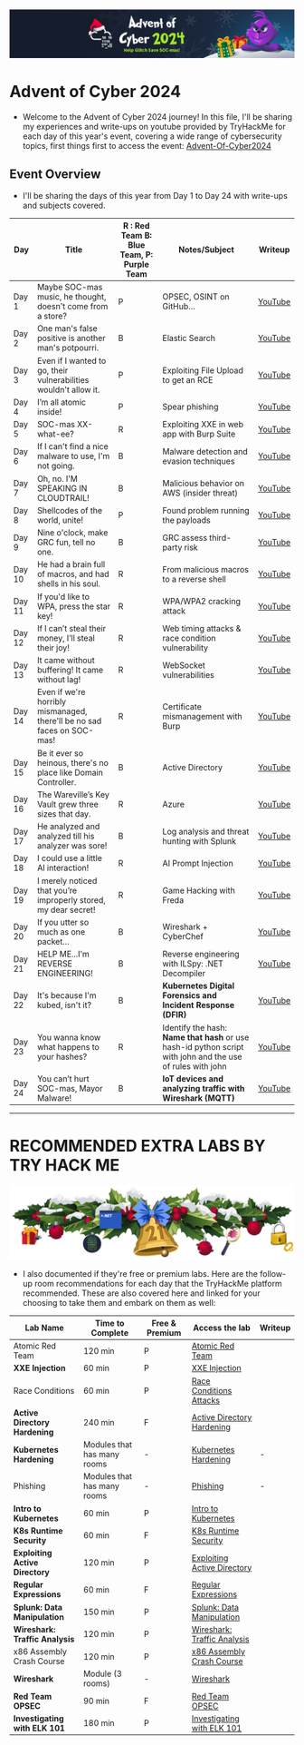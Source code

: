 <div style="center">
<img src="/Assets/AdventOfCode2024.png">
</div>

# Advent of Cyber 2024

- Welcome to the Advent of Cyber 2024 journey! In this file, I'll be sharing my experiences and write-ups on youtube provided by TryHackMe for each day of this year's event, covering a wide range of cybersecurity topics, first things first to access the event: [Advent-Of-Cyber2024](https://tryhackme.com/r/room/adventofcyber2024)

## Event Overview

- I'll be sharing the days of this year from Day 1 to Day 24 with write-ups and subjects covered.

| Day | Title | R : Red Team B: Blue Team, P: Purple Team | Notes/Subject | Writeup |
| --- | --- | --- | --- | --- |
| Day 1 | Maybe SOC-mas music, he thought, doesn't come from a store? | P | OPSEC, OSINT on GitHub… | [YouTube](https://youtu.be/CYYD_fbwHtg?si=wqzlyzBwGTN5_Z9L) |
| Day 2 | One man's false positive is another man's potpourri. | B | Elastic Search | [YouTube](https://youtu.be/-FSt5WmvTEM?si=3A4UBVy8mxqF4_bP) |
| Day 3 | Even if I wanted to go, their vulnerabilities wouldn't allow it. | P | Exploiting File Upload to get an RCE | [YouTube](https://youtu.be/FnbTVkbLbqY?si=scXpYiGVVe1bGcgP) |
| Day 4 | I’m all atomic inside! | P | Spear phishing | [YouTube](https://youtu.be/xIrlwCQu3EE?si=kX6qHtaMS61p70bI) |
| Day 5 | SOC-mas XX-what-ee? | R | Exploiting XXE in web app with Burp Suite | [YouTube](https://youtu.be/w7aAinxT1pE?si=vvPY6QGwCyRKmFXC) |
| Day 6 | If I can't find a nice malware to use, I'm not going. | B | Malware detection and evasion techniques | [YouTube](https://youtu.be/cIiPcTfEqS0?si=XYGC4FJBCBwClqjR) |
| Day 7 | Oh, no. I'M SPEAKING IN CLOUDTRAIL! | B | Malicious behavior on AWS (insider threat) | [YouTube](https://youtu.be/134vRszJTus?si=bbCYsk021g2WPqHO) |
| Day 8 | Shellcodes of the world, unite! | P | Found problem running the payloads | [YouTube](https://youtu.be/ZBZhfu1A3Fw?si=qFRHK53u5tLgooKm) |
| Day 9 | Nine o'clock, make GRC fun, tell no one. | B | GRC assess third-party risk | [YouTube](https://youtu.be/NoMNMJGdwn0?si=kb2wYweybYsh_fue) |
| Day 10 | He had a brain full of macros, and had shells in his soul. | R | From malicious macros to a reverse shell | [YouTube](https://youtu.be/egM0Emlgvkw?si=ENtHS8SCbe7k-xMC) |
| Day 11 | If you'd like to WPA, press the star key! | R | WPA/WPA2 cracking attack | [YouTube](https://youtu.be/svxqeFWqXQc?si=ow4CavW2XOI5sgoe) |
| Day 12 | If I can’t steal their money, I’ll steal their joy! | R | Web timing attacks & race condition vulnerability | [YouTube](https://youtu.be/0FGAm4QrdvM?si=PVQkCudeldtkjyvn) |
| Day 13 | It came without buffering! It came without lag! | R | WebSocket vulnerabilities | [YouTube](https://youtu.be/ozgRXn44FF0?si=9J-bPJy3BzF0uW6U) |
| Day 14 | Even if we're horribly mismanaged, there'll be no sad faces on SOC-mas! | R | Certificate mismanagement with Burp | [YouTube](https://youtu.be/yWoYRhQIRJU?si=8tObCXeIV1R_Rfht) |
| Day 15 | Be it ever so heinous, there's no place like Domain Controller. | B | Active Directory | [YouTube](https://youtu.be/WCcSy_rjr6s?si=-TZwfGTtMX-jbfSO) |
| Day 16 | The Wareville’s Key Vault grew three sizes that day. | R | Azure | [YouTube](https://youtu.be/t1_FG5IUBcs?si=tw-HujdaF4Jc7BN2) |
| Day 17 | He analyzed and analyzed till his analyzer was sore! | B | Log analysis and threat hunting with Splunk | [YouTube](https://youtu.be/JK_wGZdMM8I?si=DrptiPZgijWjrxvm) |
| Day 18 | I could use a little AI interaction! | R | AI Prompt Injection | [YouTube](https://youtu.be/XNP4qBxdZBY?si=Tvcog4AZhpVAxEuL) |
| Day 19 | I merely noticed that you’re improperly stored, my dear secret! | R | Game Hacking with Freda | [YouTube](https://youtu.be/W6QxdRBL6Xk?si=uOSAEEp0XWVEy2-Z) |
| Day 20 | If you utter so much as one packet… | B | Wireshark + CyberChef | [YouTube](https://youtu.be/4S17sVDNCtM?si=ypYv_ptFQu_UUw2U) |
| Day 21 | HELP ME...I'm REVERSE ENGINEERING! | B | Reverse engineering with ILSpy: .NET Decompiler | [YouTube](https://youtu.be/K-oowwtK_8Q?si=tecmOLs9rz0IQ5if) |
| Day 22 | It's because I'm kubed, isn't it? | B | **Kubernetes Digital Forensics and Incident Response (DFIR)** | [YouTube](https://youtu.be/8LP9akZaJzU?si=AL9qW2L-ORdZPoO1) |
| Day 23 | You wanna know what happens to your hashes? | R | Identify the hash: **Name that hash** or use hash-id python script with john and the use of rules with john | [YouTube](https://youtu.be/Nf5txFuGKvM?si=RZUCXV5q4ppQ7aE1) |
| Day 24 | You can’t hurt SOC-mas, Mayor Malware! | B | **IoT devices and analyzing traffic with Wireshark (MQTT)** | [YouTube](https://youtu.be/ct6393M_Iow?si=clgX7Djdq9Dyzg0D) |

---

# RECOMMENDED EXTRA LABS BY TRY HACK ME

<div style="center">
<img src="/Assets/Extra-Banner.png">
</div>

- I also documented if they're free or premium labs. Here are the follow-up room recommendations for each day that the TryHackMe platform recommended. These are also covered here and linked for your choosing to take them and embark on them as well:

| Lab Name | Time to Complete | Free & Premium | Access the lab | Writeup |
| --- | --- | --- | --- | --- |
| Atomic Red Team | 120 min | P | [Atomic Red Team](https://tryhackme.com/r/room/atomicredteam) |  |
| **XXE Injection** | 60 min | P | [XXE Injection](https://tryhackme.com/r/room/xxeinjection) |  |
| Race Conditions | 60 min | P | [Race Conditions Attacks](https://tryhackme.com/r/room/raceconditionsattacks) |  |
| **Active Directory Hardening** | 240 min | F | [Active Directory Hardening](https://tryhackme.com/r/room/activedirectoryhardening) |  |
| **Kubernetes Hardening** | Modules that has many rooms | - | [Kubernetes Hardening](https://tryhackme.com/r/module/kubernetes-hardening) | - |
| Phishing | Modules that has many rooms | - | [Phishing](https://tryhackme.com/r/module/phishing) | - |
| **Intro to Kubernetes** | 60 min | P | [Intro to Kubernetes](https://tryhackme.com/r/room/introtok8s) |  |
| **K8s Runtime Security** | 60 min | F | [K8s Runtime Security](https://tryhackme.com/r/room/k8sruntimesecurity) |  |
| **Exploiting Active Directory** | 120 min | P | [Exploiting Active Directory](https://tryhackme.com/r/room/exploitingad) |  |
| **Regular Expressions** | 60 min | F | [Regular Expressions](https://tryhackme.com/r/room/catregex) |  |
| **Splunk: Data Manipulation** | 150 min | P | [Splunk: Data Manipulation](https://tryhackme.com/r/room/splunkdatamanipulation) |  |
| **Wireshark: Traffic Analysis** | 120 min | P | [Wireshark: Traffic Analysis](https://tryhackme.com/r/room/wiresharktrafficanalysis) |  |
| x86 Assembly Crash Course | 120 min | P | [x86 Assembly Crash Course](https://tryhackme.com/r/room/x86assemblycrashcourse) |  |
| **Wireshark** | Module (3 rooms) | - | [Wireshark](https://tryhackme.com/r/module/wireshark) |  |
| **Red Team OPSEC** | 90 min | F | [Red Team OPSEC](https://tryhackme.com/r/room/opsec) |  |
| **Investigating with ELK 101** | 180 min | P | [Investigating with ELK 101](https://tryhackme.com/r/room/investigatingwithelk101) |  |